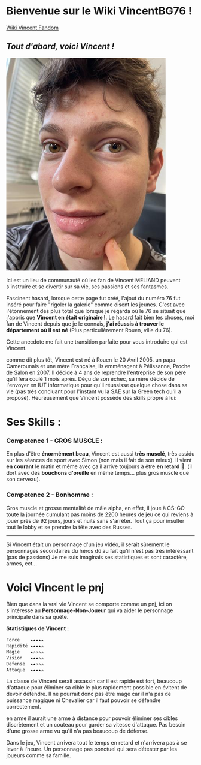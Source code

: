 # Bienvenue sur le Wiki VincentBG76 !
[Wiki Vincent Fandom](https://vincentanal76.fandom.com/fr/wiki/Wiki_VincentAnal76)

**_Tout d'abord, voici Vincent !_**
------

![Vincent](IMG_4443.jpg)

Ici est un lieu de communauté où les fan de Vincent MELIAND peuvent s'instruire et se divertir sur sa vie, ses passions et ses fantasmes.

Fascinent hasard, lorsque cette page fut créé, l'ajout du numéro 76 fut inséré pour faire "rigoler la galerie" comme disent les jeunes. C'est avec l'étonnement des plus total que lorsque je regarda où le 76 se situait que j'appris que **Vincent en était originaire !**. Le hasard fait bien les choses, moi fan de Vincent depuis que je le connais, **j'ai réussis à trouver le département où il est né** (Plus particulièrement Rouen, ville du 76).

Cette anecdote me fait une transition parfaite pour vous introduire qui est Vincent.

comme dit plus tôt, Vincent est né à Rouen le 20 Avril 2005. un papa Camerounais et une mère Française, ils emménagent à Pélissanne, Proche de Salon en 2007. Il décide à 4 ans de reprendre l'entreprise de son père qu'il fera coulé 1 mois après. Déçu de son échec, sa mère décide de l'envoyer en IUT informatique pour qu'il réussisse quelque chose dans sa vie (pas très concluant pour l'instant vu la SAE sur la Green tech qu'il a proposé). Heureusement que Vincent possède des skills propre à lui:
# Ses Skills :
### Competence 1 - GROS MUSCLE :

En plus d'être **énormément beau**, Vincent est aussi **très musclé**, très assidu sur les séances de sport avec Simon (non mais il fait de son mieux).
Il vient **en courant** le matin et même avec ça il arrive toujours à être **en retard** 💪. (il dort avec des **bouchons d'oreille** en même temps... plus gros muscle que son cerveau).

### Competence 2 - Bonhomme :

Gros muscle et grosse mentalité de mâle alpha, en effet, il joue à CS-GO toute la journée cumulant pas moins de 2200 heures de jeu ce qui reviens à jouer près de 92 jours, jours et nuits sans s'arrêter. Tout ça pour insulter tout le lobby et se prendre la tête avec des Russes. 
***
Si Vincent était un personnage d'un jeu vidéo, il serait sûrement le personnages secondaires du héros dû au fait qu'il n'est pas très intéressant (pas de passions) Je me suis imaginais ses statistiques et sont caractère, armes, ect...

# Voici Vincent le pnj

Bien que dans la vrai vie Vincent se comporte comme un pnj, ici on s'intéresse au **Personnage-Non-Joueur** qui va aider le personnage principale dans sa quête.

**Statistiques de Vincent :**

    Force    ★★★★★
    Rapidité ★★★★✰
    Magie    ★✰✰✰✰
    Vision   ★★★✰✰
    Defense  ★★✰✰✰
    Attaque  ★★★★✰

La classe de Vincent serait assassin car il est rapide est fort, beaucoup d'attaque pour éliminer sa cible le plus rapidement possible en évitent de devoir défendre. Il ne pourrait donc pas être mage car il n'a pas de puissance magique ni Chevalier car il faut pouvoir se défendre correctement.

en arme il aurait une arme à distance pour pouvoir éliminer ses cibles discrètement et un couteau pour garder sa vitesse d'attaque. Pas besoin d'une grosse arme vu qu'il n'a pas beaucoup de défense.

Dans le jeu, Vincent arrivera tout le temps en retard et n'arrivera pas à se lever à l'heure. Un personnage pas ponctuel qui sera détester par les joueurs comme sa famille.
